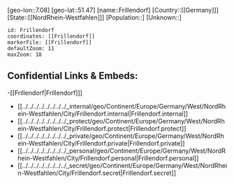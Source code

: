 ﻿---
location: [51.47,7.08]
mapzoom: [7,12] 
mapmarker: city 
type: City
tags:
- geo/City


SpocWebEntityId: 30294
isDeleted: false
confidential: public

---
[geo-lon::7.08]
[geo-lat::51.47]
[name::Frillendorf]
[Country::[[Germany]]]
[State::[[NordRhein-Westfahlen]]]
[Population::]
[Unknown::]


```leaflet
id: Frillendorf
coordinates: [[Frillendorf]]
markerFile: [[Frillendorf]]
defaultZoom: 11 
maxZoom: 18
```


## Confidential Links & Embeds: 
-[[Frillendorf|Frillendorf]]] 
- [[../../../../../../../../_internal/geo/Continent/Europe/Germany/West/NordRhein-Westfahlen/City/Frillendorf.internal|Frillendorf.internal]] 
- [[../../../../../../../../_protect/geo/Continent/Europe/Germany/West/NordRhein-Westfahlen/City/Frillendorf.protect|Frillendorf.protect]] 
- [[../../../../../../../../_private/geo/Continent/Europe/Germany/West/NordRhein-Westfahlen/City/Frillendorf.private|Frillendorf.private]] 
- [[../../../../../../../../_personal/geo/Continent/Europe/Germany/West/NordRhein-Westfahlen/City/Frillendorf.personal|Frillendorf.personal]] 
- [[../../../../../../../../_secret/geo/Continent/Europe/Germany/West/NordRhein-Westfahlen/City/Frillendorf.secret|Frillendorf.secret]] 
